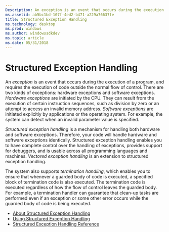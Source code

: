 ```yaml
---
Description: An exception is an event that occurs during the execution of a program, and requires the execution of code outside the normal flow of control.
ms.assetid: ab5bc1bd-107f-4ed2-b471-a229a76637fe
title: Structured Exception Handling
ms.technology: desktop
ms.prod: windows
ms.author: windowssdkdev
ms.topic: article
ms.date: 05/31/2018
---
```


# Structured Exception Handling

An *exception* is an event that occurs during the execution of a program, and requires the execution of code outside the normal flow of control. There are two kinds of exceptions: hardware exceptions and software exceptions. *Hardware exceptions* are initiated by the CPU. They can result from the execution of certain instruction sequences, such as division by zero or an attempt to access an invalid memory address. *Software exceptions* are initiated explicitly by applications or the operating system. For example, the system can detect when an invalid parameter value is specified.

*Structured exception handling* is a mechanism for handling both hardware and software exceptions. Therefore, your code will handle hardware and software exceptions identically. Structured exception handling enables you to have complete control over the handling of exceptions, provides support for debuggers, and is usable across all programming languages and machines. *Vectored exception handling* is an extension to structured exception handling.

The system also supports *termination handling*, which enables you to ensure that whenever a guarded body of code is executed, a specified block of termination code is also executed. The termination code is executed regardless of how the flow of control leaves the guarded body. For example, a termination handler can guarantee that clean-up tasks are performed even if an exception or some other error occurs while the guarded body of code is being executed.

-   [About Structured Exception Handling](about-structured-exception-handling.md)
-   [Using Structured Exception Handling](using-structured-exception-handling.md)
-   [Structured Exception Handling Reference](structured-exception-handling-reference.md)

 

 



